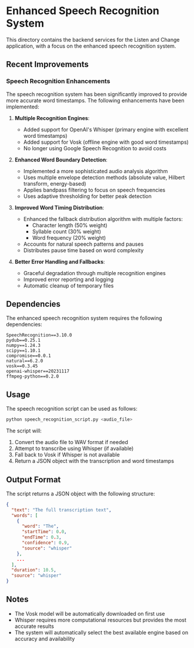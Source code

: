 # Enhanced Speech Recognition System

This directory contains the backend services for the Listen and Change application, with a focus on the enhanced speech recognition system.

## Recent Improvements

### Speech Recognition Enhancements

The speech recognition system has been significantly improved to provide more accurate word timestamps. The following enhancements have been implemented:

1. **Multiple Recognition Engines**:
   - Added support for OpenAI's Whisper (primary engine with excellent word timestamps)
   - Added support for Vosk (offline engine with good word timestamps)
   - No longer using Google Speech Recognition to avoid costs

2. **Enhanced Word Boundary Detection**:
   - Implemented a more sophisticated audio analysis algorithm
   - Uses multiple envelope detection methods (absolute value, Hilbert transform, energy-based)
   - Applies bandpass filtering to focus on speech frequencies
   - Uses adaptive thresholding for better peak detection

3. **Improved Word Timing Distribution**:
   - Enhanced the fallback distribution algorithm with multiple factors:
     - Character length (50% weight)
     - Syllable count (30% weight)
     - Word frequency (20% weight)
   - Accounts for natural speech patterns and pauses
   - Distributes pause time based on word complexity

4. **Better Error Handling and Fallbacks**:
   - Graceful degradation through multiple recognition engines
   - Improved error reporting and logging
   - Automatic cleanup of temporary files

## Dependencies

The enhanced speech recognition system requires the following dependencies:

```
SpeechRecognition==3.10.0
pydub==0.25.1
numpy==1.24.3
scipy==1.10.1
compromise==0.0.1
natural==6.2.0
vosk==0.3.45
openai-whisper==20231117
ffmpeg-python==0.2.0
```

## Usage

The speech recognition script can be used as follows:

```bash
python speech_recognition_script.py <audio_file>
```

The script will:
1. Convert the audio file to WAV format if needed
2. Attempt to transcribe using Whisper (if available)
3. Fall back to Vosk if Whisper is not available
4. Return a JSON object with the transcription and word timestamps

## Output Format

The script returns a JSON object with the following structure:

```json
{
  "text": "The full transcription text",
  "words": [
    {
      "word": "The",
      "startTime": 0.0,
      "endTime": 0.3,
      "confidence": 0.9,
      "source": "whisper"
    },
    ...
  ],
  "duration": 10.5,
  "source": "whisper"
}
```

## Notes

- The Vosk model will be automatically downloaded on first use
- Whisper requires more computational resources but provides the most accurate results
- The system will automatically select the best available engine based on accuracy and availability 